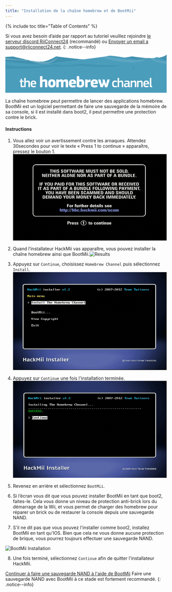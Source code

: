 ```yaml
---
title: "Installation de la chaîne homebrew et de BootMii"
---
```


{% include toc title="Table of Contents" %}

Si vous avez besoin d’aide par rapport au tutoriel veuillez rejoindre [le serveur discord RiiConnect24](https://discord.gg/b4Y7jfD) (recommandé) ou [Envoyer un email a support@riiconnect24.net](mailto:support@riiconnect24.net).
{: .notice--info}

![HBC Logo](/images/hbc.png)

La chaîne homebrew peut permettre de lancer des applications homebrew. BootMii est un logiciel permettant de faire une sauvegarde de la mémoire de sa console, si il est installé dans boot2, il peut permettre une protection contre le brick.

#### Instructions

1. Vous allez voir un avertissement contre les arnaques. Attendez 30secondes pour voir le texte « Press 1 to continue » apparaître, pressez le bouton 1. ![Scam Screen](/images/Wii/ScamScreen.png)

2. Quand l’installateur HackMii vas apparaître, vous pouvez installer la chaîne homebrew ainsi que BootMii.![Results](/images/Wii/Results.png)

3. Appuyez sur `Continue`, choisissez `Homebrew Channel` puis sélectionnez `Install`.![Install the Homebrew Channel](/images/Wii/InstallHomebrewChannel.png)

4. Appuyez sur `Continue` une fois l'installation terminée.![Success Installing the Homebrew Channel](/images/Wii/SuccessHBC.png)

5. Revenez en arrière et sélectionnez `BootMii`.
6. Si l’écran vous dit que vous pouvez installer BootMii en tant que boot2, faites-le. Cela vous donne un niveau de protection anti-brick lors du démarrage de la Wii, et vous permet de charger des homebrew pour réparer un brick ou de restaurer la console depuis une sauvegarde NAND.
7. S'il ne dit pas que vous pouvez l'installer comme boot2, installez BootMii en tant qu'IOS. Bien que cela ne vous donne aucune protection de brique, vous pourrez toujours effectuer une sauvegarde NAND.

![BootMii Installation](/images/Wii/InstallBootMii.jpg)

8. Une fois terminé, sélectionnez `Continue` afin de quitter l'installateur HackMii.

[Continuer à faire une sauvegarde NAND à l'aide de BootMii](bootmii) Faire une sauvegarde NAND avec BootMii à ce stade est fortement recommandé.
{: .notice--info}
